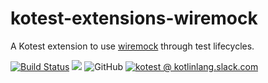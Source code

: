 # kotest-extensions-wiremock

A Kotest extension to use [wiremock](https://github.com/tomakehurst/wiremock) through test lifecycles.

[![Build Status](https://github.com/kotest/kotest-extensions-wiremock/workflows/master/badge.svg)](https://github.com/kotest/kotest-extensions-wiremock/actions)
[<img src="https://img.shields.io/maven-central/v/io.kotest/kotest-extensions-wiremock.svg?label=latest%20release"/>](http://search.maven.org/#search|ga|1|kotest)
![GitHub](https://img.shields.io/github/license/kotest/kotest-extensions-wiremock)
[![kotest @ kotlinlang.slack.com](https://img.shields.io/static/v1?label=kotlinlang&message=kotest&color=blue&logo=slack)](https://kotlinlang.slack.com/archives/CT0G9SD7Z)



